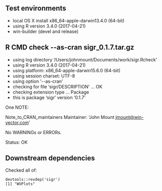 
## Test environments

 * local OS X install x86_64-apple-darwin13.4.0 (64-bit)
 * using R version 3.4.0 (2017-04-21)
 * win-builder (devel and release) 

## R CMD check --as-cran sigr_0.1.7.tar.gz 

* using log directory ‘/Users/johnmount/Documents/work/sigr.Rcheck’
* using R version 3.4.0 (2017-04-21)
* using platform: x86_64-apple-darwin15.6.0 (64-bit)
* using session charset: UTF-8
* using option ‘--as-cran’
* checking for file ‘sigr/DESCRIPTION’ ... OK
* checking extension type ... Package
* this is package ‘sigr’ version ‘0.1.7’


One NOTE:

Note_to_CRAN_maintainers
Maintainer: ‘John Mount <jmount@win-vector.com>’

No WARNINGs or ERRORs.

Status: OK

## Downstream dependencies

Checked all of:
  
    devtools::revdep('sigr')
    [1] "WVPlots"
